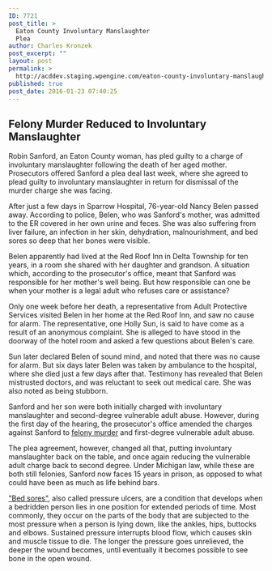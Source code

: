 ```yaml
---
ID: 7721
post_title: >
  Eaton County Involuntary Manslaughter
  Plea
author: Charles Kronzek
post_excerpt: ""
layout: post
permalink: >
  http://acddev.staging.wpengine.com/eaton-county-involuntary-manslaughter-plea.html
published: true
post_date: 2016-01-23 07:40:25
---
```

<h2>Felony Murder Reduced to Involuntary Manslaughter</h2>
<span style="font-weight: 400;">Robin Sanford, an Eaton County woman, has pled guilty to a charge of involuntary manslaughter following the death of her aged mother. Prosecutors offered Sanford a plea deal last week, where she agreed to plead guilty to involuntary manslaughter in return for dismissal of the murder charge she was facing.</span><!--more-->

<span style="font-weight: 400;">After just a few days in Sparrow Hospital, 76-year-old Nancy Belen passed away. According to police, Belen, who was Sanford's mother, was admitted to the ER covered in her own urine and feces. She was also suffering from liver failure, an infection in her skin, dehydration, malnourishment, and bed sores so deep that her bones were visible.</span>

<span style="font-weight: 400;">Belen apparently had lived at the Red Roof Inn in Delta Township for ten years, in a room she shared with her daughter and grandson. A situation which, according to the prosecutor's office, meant that Sanford was responsible for her mother's well being. But how responsible can one be when your mother is a legal adult who refuses care or assistance? </span>

<span style="font-weight: 400;">Only one week before her death, a representative from Adult Protective Services visited Belen in her home at the Red Roof Inn, and saw no cause for alarm. The representative, one Holly Sun, is said to have come as a result of an anonymous complaint. She is alleged to have stood in the doorway of the hotel room and asked a few questions about Belen's care.</span>

Sun later declared Belen of sound mind, and noted that there was no cause for alarm. But six days later Belen was taken by ambulance to the hospital, where she died just a few days after that. Testimony has revealed that Belen mistrusted doctors, and was reluctant to seek out medical care. She was also noted as being stubborn.

<span style="font-weight: 400;">Sanford and her son were both initially charged with involuntary manslaughter and second-degree vulnerable adult abuse. However, during the first day of the hearing, the prosecutor's office amended the charges against Sanford to <a href="http://acddev.staging.wpengine.com/homicide.html" target="_blank">felony murder</a> and first-degree vulnerable adult abuse.</span>

<span style="font-weight: 400;">The plea agreement, however, changed all that, putting involuntary manslaughter back on the table, and once again reducing the vulnerable adult charge back to second degree. Under Michigan law, while these are both still felonies, Sanford now faces 15 years in prison, as opposed to what could have been as much as life behind bars.</span>

<span style="font-weight: 400;"><a href="https://www.nlm.nih.gov/medlineplus/pressuresores.html" target="_blank">"Bed sores"</a>, also called pressure ulcers, are a condition that develops when a bedridden person lies in one position for extended periods of time. Most commonly, they occur on the parts of the body that are subjected to the most pressure when a person is lying down, like the ankles, hips, buttocks and elbows. Sustained pressure interrupts blood flow, which causes skin and muscle tissue to die. The longer the pressure goes unrelieved, the deeper the wound becomes, until eventually it becomes possible to see bone in the open wound.</span>